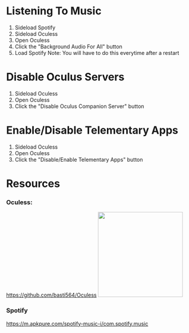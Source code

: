 # Listening To Music
1. Sideload Spotify
2. Sideload Oculess
3. Open Oculess
4. Click the "Background Audio For All" button
5. Load Spotify
Note: You will have to do this everytime after a restart

# Disable Oculus Servers
1. Sideload Oculess
2. Open Oculess
3. Click the "Disable Oculus Companion Server" button

# Enable/Disable Telementary Apps
1. Sideload Oculess
2. Open Oculess
3. Click the "Disable/Enable Telementary Apps" button
   
# Resources
### Oculess:
https://github.com/basti564/Oculess <img src="https://user-images.githubusercontent.com/12588584/256977392-22a19a1d-9300-4812-82a7-b5190de74af0.png" width="228"/>
### Spotify
https://m.apkpure.com/spotify-music-i/com.spotify.music
